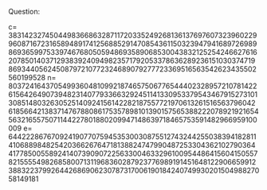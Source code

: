 Question:

c= 38314232745044983668632871172033524926813613769760732396022996087167231658948917412568852914708543611503239479416897269898693659975339746768050594869358906853004383212525424662761620785014037129383924094982357179205337863628923615103037471986934405624508797210772324689079277723369516563542623435502560199528
n= 80372416437054993604810992187465750677654440232895721078142261564264907394823140779336632924511413309533795434679152731013085148032630525140924156142282187557721970613261516563796042618566421383714767880861753578981013901575653882220789219216545632165575071144227801880209947148639718465753591482966959100009
e= 64422286767092419077075945353003087551274324425503839418281141068898482542036626764718138824747990487253304362102790364417785005589241407390907225633004633296100954486415604150557821555549826858007131196836028792377698919145164812290665991238832237992644268690623078731700619018424074993020150498827058149181
